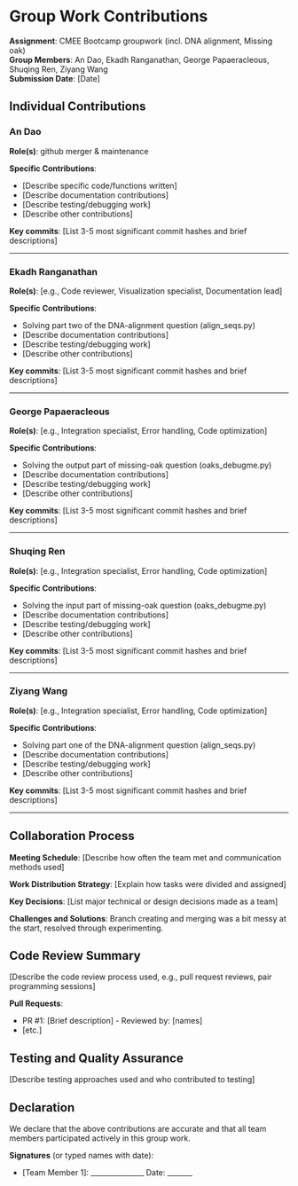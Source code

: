 # Group Work Contributions

**Assignment**: CMEE Bootcamp groupwork (incl. DNA alignment, Missing oak)  
**Group Members**: An Dao, Ekadh Ranganathan, George Papaeracleous, Shuqing Ren, Ziyang Wang  
**Submission Date**: [Date]  

## Individual Contributions

### An Dao
**Role(s)**: github merger & maintenance

**Specific Contributions**:
- [Describe specific code/functions written]
- [Describe documentation contributions]
- [Describe testing/debugging work]
- [Describe other contributions]

**Key commits**: [List 3-5 most significant commit hashes and brief descriptions]

---

### Ekadh Ranganathan
**Role(s)**: [e.g., Code reviewer, Visualization specialist, Documentation lead]

**Specific Contributions**:
- Solving part two of the DNA-alignment question (align_seqs.py)
- [Describe documentation contributions]
- [Describe testing/debugging work]
- [Describe other contributions]

**Key commits**: [List 3-5 most significant commit hashes and brief descriptions]

---

### George Papaeracleous
**Role(s)**: [e.g., Integration specialist, Error handling, Code optimization]

**Specific Contributions**:
- Solving the output part of missing-oak question (oaks_debugme.py)
- [Describe documentation contributions]
- [Describe testing/debugging work]
- [Describe other contributions]

**Key commits**: [List 3-5 most significant commit hashes and brief descriptions]

---

### Shuqing Ren
**Role(s)**: [e.g., Integration specialist, Error handling, Code optimization]

**Specific Contributions**:
- Solving the input part of missing-oak question (oaks_debugme.py)
- [Describe documentation contributions]
- [Describe testing/debugging work]
- [Describe other contributions]

**Key commits**: [List 3-5 most significant commit hashes and brief descriptions]

---

### Ziyang Wang
**Role(s)**: [e.g., Integration specialist, Error handling, Code optimization]

**Specific Contributions**:
- Solving part one of the DNA-alignment question (align_seqs.py)
- [Describe documentation contributions]
- [Describe testing/debugging work]
- [Describe other contributions]

**Key commits**: [List 3-5 most significant commit hashes and brief descriptions]

---

## Collaboration Process

**Meeting Schedule**: [Describe how often the team met and communication methods used]

**Work Distribution Strategy**: [Explain how tasks were divided and assigned]

**Key Decisions**: [List major technical or design decisions made as a team]

**Challenges and Solutions**: Branch creating and merging was a bit messy at the start, resolved through experimenting.

## Code Review Summary

[Describe the code review process used, e.g., pull request reviews, pair programming sessions]

**Pull Requests**:
- PR #1: [Brief description] - Reviewed by: [names]
- [etc.]

## Testing and Quality Assurance

[Describe testing approaches used and who contributed to testing]

## Declaration

We declare that the above contributions are accurate and that all team members participated actively in this group work.

**Signatures** (or typed names with date):
- [Team Member 1]: _______________  Date: _______

